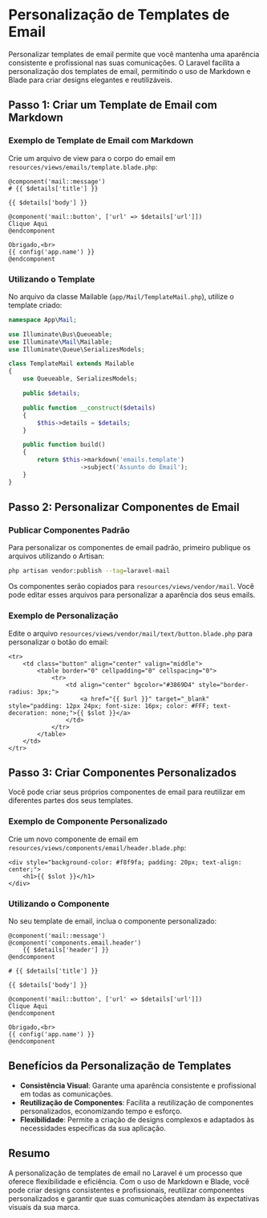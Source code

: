 # Personalização de Templates de Email

Personalizar templates de email permite que você mantenha uma aparência consistente e profissional nas suas comunicações. O Laravel facilita a personalização dos templates de email, permitindo o uso de Markdown e Blade para criar designs elegantes e reutilizáveis.

## Passo 1: Criar um Template de Email com Markdown

### Exemplo de Template de Email com Markdown

Crie um arquivo de view para o corpo do email em `resources/views/emails/template.blade.php`:

```blade
@component('mail::message')
# {{ $details['title'] }}

{{ $details['body'] }}

@component('mail::button', ['url' => $details['url']])
Clique Aqui
@endcomponent

Obrigado,<br>
{{ config('app.name') }}
@endcomponent
```

### Utilizando o Template

No arquivo da classe Mailable (`app/Mail/TemplateMail.php`), utilize o template criado:

```php
namespace App\Mail;

use Illuminate\Bus\Queueable;
use Illuminate\Mail\Mailable;
use Illuminate\Queue\SerializesModels;

class TemplateMail extends Mailable
{
    use Queueable, SerializesModels;

    public $details;

    public function __construct($details)
    {
        $this->details = $details;
    }

    public function build()
    {
        return $this->markdown('emails.template')
                    ->subject('Assunto do Email');
    }
}
```

## Passo 2: Personalizar Componentes de Email

### Publicar Componentes Padrão

Para personalizar os componentes de email padrão, primeiro publique os arquivos utilizando o Artisan:

```bash
php artisan vendor:publish --tag=laravel-mail
```

Os componentes serão copiados para `resources/views/vendor/mail`. Você pode editar esses arquivos para personalizar a aparência dos seus emails.

### Exemplo de Personalização

Edite o arquivo `resources/views/vendor/mail/text/button.blade.php` para personalizar o botão do email:

```blade
<tr>
    <td class="button" align="center" valign="middle">
        <table border="0" cellpadding="0" cellspacing="0">
            <tr>
                <td align="center" bgcolor="#3869D4" style="border-radius: 3px;">
                    <a href="{{ $url }}" target="_blank" style="padding: 12px 24px; font-size: 16px; color: #FFF; text-decoration: none;">{{ $slot }}</a>
                </td>
            </tr>
        </table>
    </td>
</tr>
```

## Passo 3: Criar Componentes Personalizados

Você pode criar seus próprios componentes de email para reutilizar em diferentes partes dos seus templates.

### Exemplo de Componente Personalizado

Crie um novo componente de email em `resources/views/components/email/header.blade.php`:

```blade
<div style="background-color: #f8f9fa; padding: 20px; text-align: center;">
    <h1>{{ $slot }}</h1>
</div>
```

### Utilizando o Componente

No seu template de email, inclua o componente personalizado:

```blade
@component('mail::message')
@component('components.email.header')
    {{ $details['header'] }}
@endcomponent

# {{ $details['title'] }}

{{ $details['body'] }}

@component('mail::button', ['url' => $details['url']])
Clique Aqui
@endcomponent

Obrigado,<br>
{{ config('app.name') }}
@endcomponent
```

## Benefícios da Personalização de Templates

- **Consistência Visual**: Garante uma aparência consistente e profissional em todas as comunicações.
- **Reutilização de Componentes**: Facilita a reutilização de componentes personalizados, economizando tempo e esforço.
- **Flexibilidade**: Permite a criação de designs complexos e adaptados às necessidades específicas da sua aplicação.

## Resumo

A personalização de templates de email no Laravel é um processo que oferece flexibilidade e eficiência. Com o uso de Markdown e Blade, você pode criar designs consistentes e profissionais, reutilizar componentes personalizados e garantir que suas comunicações atendam às expectativas visuais da sua marca.
